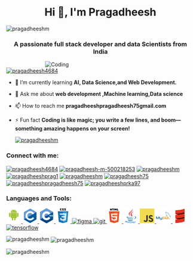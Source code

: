 <h1 align="center">Hi 👋, I'm Pragadheesh</h1>

<p align="left"> <img src="https://1.bp.blogspot.com/-7A4WynwLsMw/XbBpCXG8fHI/AAAAAAAAMt4/uOa1bpLskYgrwGbllhSu2SDj_Mig8SXJQCLcBGAsYHQ/s1600/2000_600px.gif" alt="pragadheeshm" /> </p>
<h3 align="center"><b></b>A passionate full stack developer and data Scientists from India</b></h3>
<img align="right" alt="Coding" width="400" src="https://edems.in/wp-content/uploads/2024/04/output-onlinegiftools.gif")>


<p align="left"> <a href="https://twitter.com/pragadheesh4684" target="blank"><img src="https://img.shields.io/twitter/follow/pragadheesh4684?logo=twitter&style=for-the-badge" alt="pragadheesh4684" /></a> </p>

- 🌱 I’m currently learning **AI, Data Science,and Web Development.**

- 💬 Ask me about **web development ,Machine learning,Data science**

- 📫 How to reach me **pragadheeshpragadheesh75gmail.com**

- ⚡ Fun fact **Coding is like magic; you write a few lines, and boom—something amazing happens on your screen!**

  <p align="left"> <a href="https://github.com/ryo-ma/github-profile-trophy"><img src="https://github-profile-trophy.vercel.app/?username=pragadheeshm" alt="pragadheeshm" /></a> </p>

<h3 align="left">Connect with me:</h3>
<p align="left">
<a href="https://twitter.com/pragadheesh4684" target="blank"><img align="center" src="https://raw.githubusercontent.com/rahuldkjain/github-profile-readme-generator/master/src/images/icons/Social/twitter.svg" alt="pragadheesh4684" height="30" width="40" /></a>
<a href="https://linkedin.com/in/pragadheesh-m-500218253" target="blank"><img align="center" src="https://raw.githubusercontent.com/rahuldkjain/github-profile-readme-generator/master/src/images/icons/Social/linked-in-alt.svg" alt="pragadheesh-m-500218253" height="30" width="40" /></a>
<a href="https://www.codechef.com/users/pragadheeshm" target="blank"><img align="center" src="https://cdn.jsdelivr.net/npm/simple-icons@3.1.0/icons/codechef.svg" alt="pragadheeshm" height="30" width="40" /></a>
<a href="https://www.hackerrank.com/pragadheeshprag1" target="blank"><img align="center" src="https://raw.githubusercontent.com/rahuldkjain/github-profile-readme-generator/master/src/images/icons/Social/hackerrank.svg" alt="pragadheeshprag1" height="30" width="40" /></a>
<a href="https://codeforces.com/profile/pragadheeshm" target="blank"><img align="center" src="https://raw.githubusercontent.com/rahuldkjain/github-profile-readme-generator/master/src/images/icons/Social/codeforces.svg" alt="pragadheeshm" height="30" width="40" /></a>
<a href="https://www.leetcode.com/pragadheesh75" target="blank"><img align="center" src="https://raw.githubusercontent.com/rahuldkjain/github-profile-readme-generator/master/src/images/icons/Social/leet-code.svg" alt="pragadheesh75" height="30" width="40" /></a>
<a href="https://www.hackerearth.com/pragadheeshpragadheesh75" target="blank"><img align="center" src="https://raw.githubusercontent.com/rahuldkjain/github-profile-readme-generator/master/src/images/icons/Social/hackerearth.svg" alt="pragadheeshpragadheesh75" height="30" width="40" /></a>
<a href="https://auth.geeksforgeeks.org/user/pragadheeshprka97" target="blank"><img align="center" src="https://raw.githubusercontent.com/rahuldkjain/github-profile-readme-generator/master/src/images/icons/Social/geeks-for-geeks.svg" alt="pragadheeshprka97" height="30" width="40" /></a>
</p>

<h3 align="left">Languages and Tools:</h3>
<p align="left"> <a href="https://developer.android.com" target="_blank" rel="noreferrer"> <img src="https://raw.githubusercontent.com/devicons/devicon/master/icons/android/android-original-wordmark.svg" alt="android" width="40" height="40"/> </a> <a href="https://www.cprogramming.com/" target="_blank" rel="noreferrer"> <img src="https://raw.githubusercontent.com/devicons/devicon/master/icons/c/c-original.svg" alt="c" width="40" height="40"/> </a> <a href="https://www.w3schools.com/cpp/" target="_blank" rel="noreferrer"> <img src="https://raw.githubusercontent.com/devicons/devicon/master/icons/cplusplus/cplusplus-original.svg" alt="cplusplus" width="40" height="40"/> </a> <a href="https://www.w3schools.com/css/" target="_blank" rel="noreferrer"> <img src="https://raw.githubusercontent.com/devicons/devicon/master/icons/css3/css3-original-wordmark.svg" alt="css3" width="40" height="40"/> </a> <a href="https://www.figma.com/" target="_blank" rel="noreferrer"> <img src="https://www.vectorlogo.zone/logos/figma/figma-icon.svg" alt="figma" width="40" height="40"/> </a> <a href="https://git-scm.com/" target="_blank" rel="noreferrer"> <img src="https://www.vectorlogo.zone/logos/git-scm/git-scm-icon.svg" alt="git" width="40" height="40"/> </a> <a href="https://www.w3.org/html/" target="_blank" rel="noreferrer"> <img src="https://raw.githubusercontent.com/devicons/devicon/master/icons/html5/html5-original-wordmark.svg" alt="html5" width="40" height="40"/> </a> <a href="https://www.java.com" target="_blank" rel="noreferrer"> <img src="https://raw.githubusercontent.com/devicons/devicon/master/icons/java/java-original.svg" alt="java" width="40" height="40"/> </a> <a href="https://developer.mozilla.org/en-US/docs/Web/JavaScript" target="_blank" rel="noreferrer"> <img src="https://raw.githubusercontent.com/devicons/devicon/master/icons/javascript/javascript-original.svg" alt="javascript" width="40" height="40"/> </a> <a href="https://www.mysql.com/" target="_blank" rel="noreferrer"> <img src="https://raw.githubusercontent.com/devicons/devicon/master/icons/mysql/mysql-original-wordmark.svg" alt="mysql" width="40" height="40"/> </a> <a href="https://www.scala-lang.org" target="_blank" rel="noreferrer"> <img src="https://raw.githubusercontent.com/devicons/devicon/master/icons/scala/scala-original.svg" alt="scala" width="40" height="40"/> </a> <a href="https://www.tensorflow.org" target="_blank" rel="noreferrer"> <img src="https://www.vectorlogo.zone/logos/tensorflow/tensorflow-icon.svg" alt="tensorflow" width="40" height="40"/> </a> </p>

<p><img align="left" src="https://github-readme-stats.vercel.app/api/top-langs?username=pragadheeshm&show_icons=true&locale=en&layout=compact" alt="pragadheeshm" /></p>

<p>&nbsp;<img align="center" src="https://github-readme-stats.vercel.app/api?username=pragadheeshm&show_icons=true&locale=en" alt="pragadheeshm" /></p>

<p><img align="center" src="https://github-readme-streak-stats.herokuapp.com/?user=pragadheeshm&" alt="pragadheeshm" /></p>
